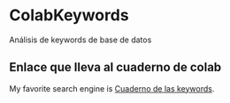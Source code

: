 # ColabKeywords
Análisis de keywords de base de datos 

## Enlace que lleva al cuaderno de colab 

My favorite search engine is [Cuaderno de las keywords](https://colab.research.google.com/drive/1tDrO7_XdUsMew95qKRog8JP0lrLa5cWC?hl=es#scrollTo=4mSnk9YOuayf "The best search engine for privacy").

